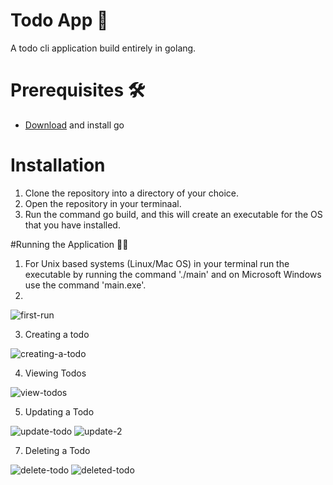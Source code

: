 # Todo App 📝
A todo cli application build entirely in golang.

# Prerequisites 🛠️
- [Download](https://go.dev/doc/install) and install go

# Installation
1. Clone the repository into a directory of your choice.
2. Open the repository in your terminaal.
3. Run the command go build, and this will create an executable for the OS that you have installed.

#Running the Application 🏃‍♂️
1. For Unix based systems (Linux/Mac OS) in your terminal run the executable by running the command './main' and on Microsoft Windows use the command 'main.exe'.
2. 
![first-run](https://github.com/edwardbera/todo/assets/47110064/4d25ab4f-3744-4d41-8cf2-6de6b860fba3)

3. Creating a todo
   
![creating-a-todo](https://github.com/edwardbera/todo/assets/47110064/1850822f-5c56-4a8f-a5a6-7d2e92d32929)


4. Viewing Todos

![view-todos](https://github.com/edwardbera/todo/assets/47110064/35cc46ac-57da-4961-8b65-51dd377be7af)


5. Updating a Todo
   
![update-todo](https://github.com/edwardbera/todo/assets/47110064/b5a97299-0f22-484e-a39e-a4717265b74a)
![update-2](https://github.com/edwardbera/todo/assets/47110064/cdd8f640-27a9-4f78-a009-1ee6875f8821)


7. Deleting a Todo
   
![delete-todo](https://github.com/edwardbera/todo/assets/47110064/5f6c748a-95e1-4af9-8b56-2dbe7652ccb2)
![deleted-todo](https://github.com/edwardbera/todo/assets/47110064/9dd25570-75ca-4e31-aa1a-c4ef8f0b765f)


  
   





